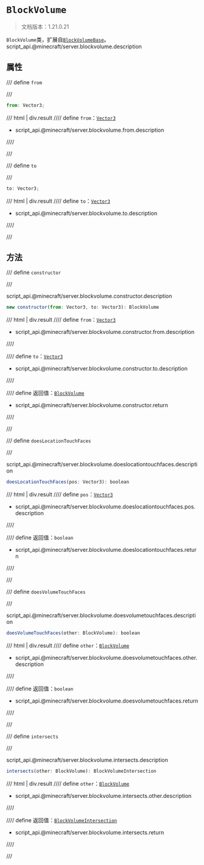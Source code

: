 # `BlockVolume`

> 文档版本：1.21.0.21

`BlockVolume`类，扩展自[`BlockVolumeBase`](./blockvolumebase.md)。script_api.@minecraft/server.blockvolume.description

## 属性

/// define
`from`


///

```js
from: Vector3;
```

/// html | div.result
//// define
`from`：[`Vector3`](./vector3.md)

- script_api.@minecraft/server.blockvolume.from.description


////

///


/// define
`to`


///

```js
to: Vector3;
```

/// html | div.result
//// define
`to`：[`Vector3`](./vector3.md)

- script_api.@minecraft/server.blockvolume.to.description


////

///


## 方法

/// define
`constructor`


///

script_api.@minecraft/server.blockvolume.constructor.description

```js
new constructor(from: Vector3, to: Vector3): BlockVolume
```

/// html | div.result
//// define
`from`：[`Vector3`](./vector3.md)

- script_api.@minecraft/server.blockvolume.constructor.from.description


////

//// define
`to`：[`Vector3`](./vector3.md)

- script_api.@minecraft/server.blockvolume.constructor.to.description


////

//// define
返回值：[`BlockVolume`](./blockvolume.md)

- script_api.@minecraft/server.blockvolume.constructor.return


////

///


/// define
`doesLocationTouchFaces`


///

script_api.@minecraft/server.blockvolume.doeslocationtouchfaces.description

```js
doesLocationTouchFaces(pos: Vector3): boolean
```

/// html | div.result
//// define
`pos`：[`Vector3`](./vector3.md)

- script_api.@minecraft/server.blockvolume.doeslocationtouchfaces.pos.description


////

//// define
返回值：`boolean`

- script_api.@minecraft/server.blockvolume.doeslocationtouchfaces.return


////

///


/// define
`doesVolumeTouchFaces`


///

script_api.@minecraft/server.blockvolume.doesvolumetouchfaces.description

```js
doesVolumeTouchFaces(other: BlockVolume): boolean
```

/// html | div.result
//// define
`other`：[`BlockVolume`](./blockvolume.md)

- script_api.@minecraft/server.blockvolume.doesvolumetouchfaces.other.description


////

//// define
返回值：`boolean`

- script_api.@minecraft/server.blockvolume.doesvolumetouchfaces.return


////

///


/// define
`intersects`


///

script_api.@minecraft/server.blockvolume.intersects.description

```js
intersects(other: BlockVolume): BlockVolumeIntersection
```

/// html | div.result
//// define
`other`：[`BlockVolume`](./blockvolume.md)

- script_api.@minecraft/server.blockvolume.intersects.other.description


////

//// define
返回值：[`BlockVolumeIntersection`](./blockvolumeintersection.md)

- script_api.@minecraft/server.blockvolume.intersects.return


////

///

